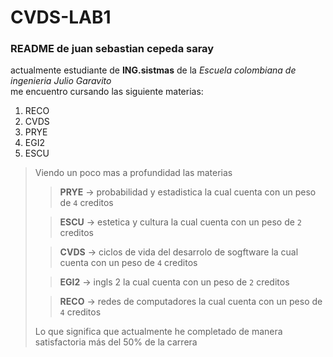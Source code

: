 # CVDS-LAB1

### README de juan sebastian cepeda saray
actualmente estudiante de **ING.sistmas** de la *Escuela colombiana de ingenieria Julio Garavito*\
me encuentro cursando las siguiente materias:
1. RECO
2. CVDS
3. PRYE
4. EGI2
5. ESCU
> Viendo un poco mas a profundidad las materias
> 
>> **PRYE** -> probabilidad y estadistica la cual cuenta con un peso de `4` creditos
>
>
>> **ESCU** -> estetica y cultura la cual cuenta con un peso de `2` creditos
>
>
>> **CVDS** -> ciclos de vida del desarrolo de sogftware la cual cuenta con un peso de `4` creditos
>
>
>> **EGI2** -> ingls 2 la cual cuenta con un peso de `2` creditos
>
>
>> **RECO** -> redes de computadores la cual cuenta con un peso de `4` creditos
>
> Lo que significa que actualmente he completado de manera satisfactoria más del 50% de la carrera

